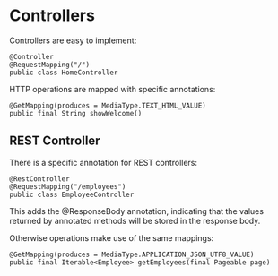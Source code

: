 # Controllers

Controllers are easy to implement:

```
@Controller
@RequestMapping("/")
public class HomeController
```

HTTP operations are mapped with specific annotations:

```
@GetMapping(produces = MediaType.TEXT_HTML_VALUE)
public final String showWelcome()
```

## REST Controller

There is a specific annotation for REST controllers:

```
@RestController
@RequestMapping("/employees")
public class EmployeeController
```

This adds the @ResponseBody annotation, indicating that the values returned by annotated methods will be stored in the response body.

Otherwise operations make use of the same mappings:

```
@GetMapping(produces = MediaType.APPLICATION_JSON_UTF8_VALUE)
public final Iterable<Employee> getEmployees(final Pageable page)
```
